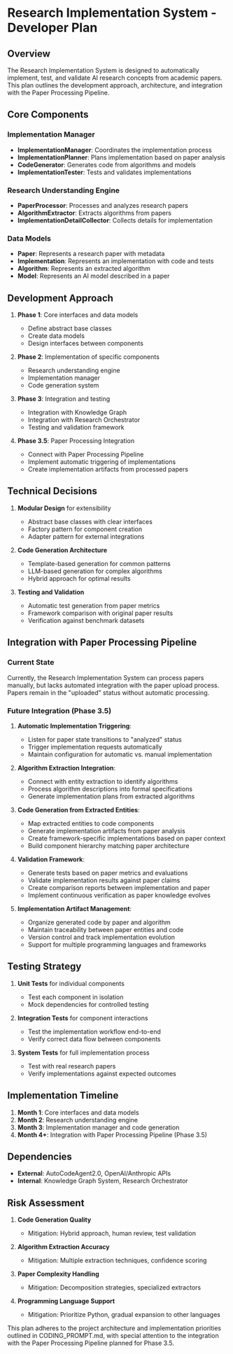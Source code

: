 # Research Implementation System - Developer Plan

## Overview

The Research Implementation System is designed to automatically implement, test, and validate AI research concepts from academic papers. This plan outlines the development approach, architecture, and integration with the Paper Processing Pipeline.

## Core Components

### Implementation Manager

- **ImplementationManager**: Coordinates the implementation process
- **ImplementationPlanner**: Plans implementation based on paper analysis
- **CodeGenerator**: Generates code from algorithms and models
- **ImplementationTester**: Tests and validates implementations

### Research Understanding Engine

- **PaperProcessor**: Processes and analyzes research papers
- **AlgorithmExtractor**: Extracts algorithms from papers
- **ImplementationDetailCollector**: Collects details for implementation

### Data Models

- **Paper**: Represents a research paper with metadata
- **Implementation**: Represents an implementation with code and tests
- **Algorithm**: Represents an extracted algorithm
- **Model**: Represents an AI model described in a paper

## Development Approach

1. **Phase 1**: Core interfaces and data models
   - Define abstract base classes
   - Create data models
   - Design interfaces between components

2. **Phase 2**: Implementation of specific components
   - Research understanding engine
   - Implementation manager
   - Code generation system

3. **Phase 3**: Integration and testing
   - Integration with Knowledge Graph
   - Integration with Research Orchestrator
   - Testing and validation framework

4. **Phase 3.5**: Paper Processing Integration
   - Connect with Paper Processing Pipeline
   - Implement automatic triggering of implementations
   - Create implementation artifacts from processed papers

## Technical Decisions

1. **Modular Design** for extensibility
   - Abstract base classes with clear interfaces
   - Factory pattern for component creation
   - Adapter pattern for external integrations

2. **Code Generation Architecture**
   - Template-based generation for common patterns
   - LLM-based generation for complex algorithms
   - Hybrid approach for optimal results

3. **Testing and Validation**
   - Automatic test generation from paper metrics
   - Framework comparison with original paper results
   - Verification against benchmark datasets

## Integration with Paper Processing Pipeline

### Current State
Currently, the Research Implementation System can process papers manually, but lacks automated integration with the paper upload process. Papers remain in the "uploaded" status without automatic processing.

### Future Integration (Phase 3.5)

1. **Automatic Implementation Triggering**:
   - Listen for paper state transitions to "analyzed" status
   - Trigger implementation requests automatically
   - Maintain configuration for automatic vs. manual implementation

2. **Algorithm Extraction Integration**:
   - Connect with entity extraction to identify algorithms
   - Process algorithm descriptions into formal specifications
   - Generate implementation plans from extracted algorithms

3. **Code Generation from Extracted Entities**:
   - Map extracted entities to code components
   - Generate implementation artifacts from paper analysis
   - Create framework-specific implementations based on paper context
   - Build component hierarchy matching paper architecture

4. **Validation Framework**:
   - Generate tests based on paper metrics and evaluations
   - Validate implementation results against paper claims
   - Create comparison reports between implementation and paper
   - Implement continuous verification as paper knowledge evolves

5. **Implementation Artifact Management**:
   - Organize generated code by paper and algorithm
   - Maintain traceability between paper entities and code
   - Version control and track implementation evolution
   - Support for multiple programming languages and frameworks

## Testing Strategy

1. **Unit Tests** for individual components
   - Test each component in isolation
   - Mock dependencies for controlled testing

2. **Integration Tests** for component interactions
   - Test the implementation workflow end-to-end
   - Verify correct data flow between components

3. **System Tests** for full implementation process
   - Test with real research papers
   - Verify implementations against expected outcomes

## Implementation Timeline

1. **Month 1**: Core interfaces and data models
2. **Month 2**: Research understanding engine
3. **Month 3**: Implementation manager and code generation
4. **Month 4+**: Integration with Paper Processing Pipeline (Phase 3.5)

## Dependencies

- **External**: AutoCodeAgent2.0, OpenAI/Anthropic APIs
- **Internal**: Knowledge Graph System, Research Orchestrator

## Risk Assessment

1. **Code Generation Quality**
   - Mitigation: Hybrid approach, human review, test validation

2. **Algorithm Extraction Accuracy**
   - Mitigation: Multiple extraction techniques, confidence scoring

3. **Paper Complexity Handling**
   - Mitigation: Decomposition strategies, specialized extractors

4. **Programming Language Support**
   - Mitigation: Prioritize Python, gradual expansion to other languages

This plan adheres to the project architecture and implementation priorities outlined in CODING_PROMPT.md, with special attention to the integration with the Paper Processing Pipeline planned for Phase 3.5.